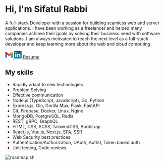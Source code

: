 <!--
<img src="./images/banner_name_3241.jpg" alt="Sifatul Islam Rabbi" />
<br/>
<br/>
-->

# Hi, I'm Sifatul Rabbi

A full-stack Developer with a passion for building seamless web and server applications. I have been working as a freelancer and helped many companies achieve their goals by solving their business need with software solutions. I am always motivated to reach the next level as a full-stack developer and keep learning more about the web and cloud computing.

<a href="mailto:sifatul@sifatul.com" target="_blank">
  <code><img src="./icons/gmail.svg" alt="Gmail" height="25" /></code>
</a>
<a href="https://www.linkedin.com/in/sifatulrabbi" target="_blank">
  <code><img src="./icons/linkedin.svg" alt="LinkedIn" height="25" /></code>
</a>
<a href="./sifatul-rabbi-fullstack.pdf">Resume</a>

<br/>

## My skills

- Rapidly adapt to new technologies
- Problem Solving
- Effective communication
- Node.js (TypeScript, JavaScript), Go, Python
- Express.js, Gin, Gorilla Mux, Flask, FastAPI
- Git, Firebase, Docker, Linux, Nginx
- MongoDB, PostgreSQL, Redis
- REST, gRPC, GraphQL
- HTML, CSS, SCSS, TailwindCSS, Bootstrap
- React.js, Vue.js, Next.js, SPA, SSR
- Web Security best practices
- Authentication/Authorization, OAuth, Auth0, Token based auth
- Unit testing, Code reviews

![roadmap.sh](https://api.roadmap.sh/v1-badge/wide/64d62335aa497d7fa5261b7e?variant=dark&roadmaps=backend%2Cnodejs%2Cgolang%2Cfull-stack)

<!--
<br/>
![GitHub language](https://github-readme-stats.vercel.app/api/top-langs/?username=sifatulrabbi&layout=compact&theme=tokyonight)
![Full stack E-Commerce shop](https://github-readme-stats.anuraghazra1.vercel.app/api/pin/?username=sifatulrabbi&repo=fullstack-ecommerce-shop&theme=tokyonight)
![My portfolio](https://github-readme-stats.anuraghazra1.vercel.app/api/pin/?username=sifatulrabbi&repo=sifatulrabbi.github.io&theme=tokyonight)
![Git hub status](https://github-readme-stats.anuraghazra1.vercel.app/api?username=sifatulrabbi&show_icons=true&include_all_commits=true&theme=tokyonight)
![GitHub streak stats](https://github-readme-streak-stats.herokuapp.com/?user=sifatulrabbi&theme=tokyonight)
-->
